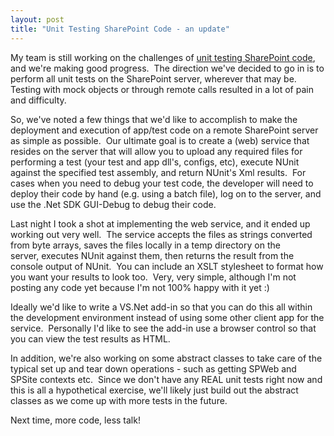 ```yaml
---
layout: post
title: "Unit Testing SharePoint Code - an update"
---
```


<p>My team is still working on the challenges of <a href="http://kindohm.com/archive/2005/05/02/428.aspx">unit testing SharePoint code</a>, and we're making good progress.&nbsp; The direction we've decided to go in is to perform all unit tests on the SharePoint server, wherever that may be.&nbsp; Testing with mock objects or through remote calls resulted in a lot of pain and difficulty.&nbsp; </p>
<p>So, we've noted a few things that we'd like to accomplish to make&nbsp;the deployment and execution of app/test code&nbsp;on a remote SharePoint server as simple as possible.&nbsp; Our ultimate goal is to create a (web) service that resides on the server that will allow you to upload any required files for performing a test (your test and app dll's, configs, etc), execute NUnit against the specified test assembly, and return NUnit's Xml results.&nbsp; For cases when you need to debug your test code, the developer will need to deploy their code by hand (e.g. using a batch file), log on to the server, and use the .Net SDK GUI-Debug to debug their code.&nbsp; </p>
<p>Last night I took a shot at implementing the web service, and it ended up working out very well.&nbsp;&nbsp;The service accepts the files as strings converted from byte arrays,&nbsp;saves the files locally in a temp directory on the server,&nbsp;executes NUnit against them, then returns the result from the console output of NUnit.&nbsp; You can include an XSLT stylesheet to format&nbsp;how you want your&nbsp;results to look too.&nbsp; Very, very simple, although I'm not posting any code yet because I'm not 100% happy with it yet :)</p>
<p>Ideally we'd like to write a VS.Net add-in so that you can do this all within the development environment instead of using some other client app for the service.&nbsp; Personally I'd like to see the add-in use a browser control so that you can view the test results as HTML.</p>
<p>In addition, we're also working on some abstract classes to take care of&nbsp;the typical set up and tear down operations - such as getting SPWeb and SPSite contexts etc.&nbsp; Since we don't have any REAL unit tests right now and this is all a hypothetical exercise, we'll likely just build out the abstract classes as we come up with more tests in the future.</p>
<p>Next time, more code, less talk!&nbsp;</p>
 
